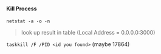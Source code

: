 #### Kill Process
`netstat -a -o -n`

> look up result in table (Local Address = 0.0.0.0:3000)

`taskkill /F /PID <id you found>` (maybe 17864)